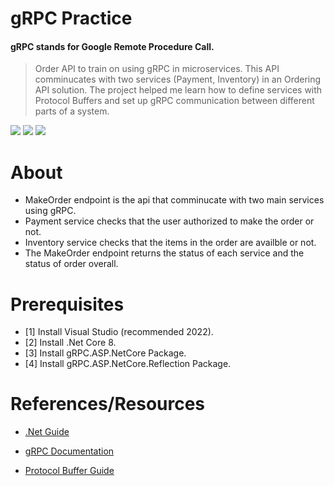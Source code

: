# gRPC Practice
#### gRPC stands for Google Remote Procedure Call.

> Order API to train on using gRPC in microservices. This API comminucates with two services (Payment, Inventory) in an Ordering API solution. The project helped me learn how to define services with Protocol Buffers and set up gRPC communication between different parts of a system.

[![](http://img.shields.io/badge/framework-.NetCore-blue.svg?style=flat)](https://maven.apache.org/)
[![](http://img.shields.io/badge/language-CShap-brightgreen.svg?color=darkgreen)](https://www.oracle.com/java/technologies/downloads/)
![](https://img.shields.io/github/last-commit/kareem983/GRPC-Practice)

# About
- MakeOrder endpoint is the api that comminucate with two main services using gRPC.
- Payment service checks that the user authorized to make the order or not.
- Inventory service checks that the items in the order are availble or not.
- The MakeOrder endpoint returns the status of each service and the status of order overall.

# Prerequisites
- [1] Install Visual Studio (recommended 2022).
- [2] Install .Net Core 8.
- [3] Install gRPC.ASP.NetCore Package.
- [4] Install gRPC.ASP.NetCore.Reflection Package.

# References/Resources

- [.Net Guide](https://visualstudio.microsoft.com/vs/features/net-development/)
  
- [gRPC Documentation](https://grpc.io/docs/)
  
- [Protocol Buffer Guide](https://protobuf.dev/overview/)
  
  
